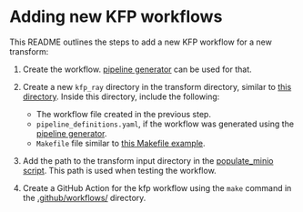 # Adding new KFP workflows

This README outlines the steps to add a new KFP workflow for a new transform:

1) Create the workflow. [pipeline generator](./pipeline_generator/single-pipeline/) can be used for that.

2) Create a new `kfp_ray` directory in the transform directory, similar to [this directory](../transforms/universal/noop/kfp_ray/). Inside this directory, include the following:
    - The workflow file created in the previous step.
    - `pipeline_definitions.yaml`, if the workflow was generated using the [pipeline generator](./pipeline_generator/single-pipeline/).
    - `Makefile` file similar to [this Makefile example](../transforms/universal/noop/kfp_ray/Makefile).

3) Add the path to the transform input directory in the [populate_minio script](../scripts/k8s-setup/populate_minio.sh). This path is used when testing the workflow.
4) Create a GitHub Action for the kfp workflow using the `make` command in the [.github/workflows/](../.github/workflows/README.md) directory.